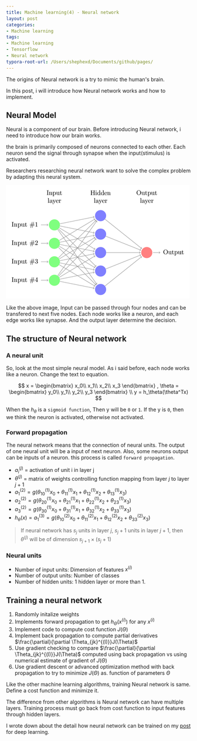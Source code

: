 ```yaml
---
title: Machine learning(4) - Neural network
layout: post
categories:
- Machine learning
tags:
- Machine learning
- Tensorflow
- Neural network
typora-root-url: /Users/shephexd/Documents/github/pages/
---
```




The origins of Neural network is a try to mimic the human's brain.

In this post, i will introduce how Neural network works and how to implement.




<!--more-->



## Neural Model

Neural is a component of our brain. Before introducing Neural network, i need to introduce how our brain works.



the brain is primarily composed of neurons connected to each other. Each neuron send the signal through synapse when the input(stimulus) is activated.



Researchers researching neural network want to solve the complex problem by adapting this neural system.

![neural-network](/assets/post_images/DeepLearning/neural-network.png)



Like the above image, Input can be passed through four nodes and can be transfered to next five nodes. Each node works like a neuron, and each edge works like synapse. And the output layer determine the decision.





## The structure of Neural network



### A neural unit

So, look at the most simple neural model. As i said before, each node works like a neuron. Change the text to equation. 

$$
x = \begin{bmatrix}
x_0\\
x_1\\
x_2\\
x_3
\end{bmatrix}
, 
\theta = \begin{bmatrix}
y_0\\
y_1\\
y_2\\
y_3
\end{bmatrix}
\\
y = h_\theta(\theta^Tx)
$$



When the $h_\theta$ is a `sigmoid function`, Then y will be `0`  or `1`.  If the y is `0`, then we think the neuron is activated, otherwise not activated.



### Forward propagation

The neural network means that the connection of neural units. The output of one neural unit will be a input of next neuron. Also, some neurons output can be inputs of a neuron. this process is called `forward propagation`.



-   $a_i^{(j)}$ = activation of unit i in layer j
-   $\theta^{(j)}$ = matrix of weights controlling function mapping from layer $j$ to layer $j+1$
-   $a_1^{(2)} = g(\theta_{10}^{(1)}x_0 + \theta_{11}^{(1)}x_1 + \theta_{12}^{(1)}x_2 + \theta_{13}^{(1)}x_3 )$
-   $a_2^{(2)} = g(\theta_{20}^{(1)}x_0 + \theta_{21}^{(1)}x_1 + \theta_{22}^{(1)}x_2 + \theta_{23}^{(1)}x_3 )$
-   $a_3^{(2)} = g(\theta_{30}^{(1)}x_0 + \theta_{31}^{(1)}x_1 + \theta_{32}^{(1)}x_2 + \theta_{33}^{(1)}x_3 )$
-   $h_\theta(x) = a_1^{(3)} = g(\theta_{10}^{(2)}x_0 + \theta_{11}^{(2)}x_1 + \theta_{12}^{(2)}x_2 + \theta_{33}^{(2)}x_3 )$





>   If neural network has $s_j$ units in layer $j$, $s_j+1$ units in layer $j+1$, then $\theta^{(j)}$ will be of dimension $s_{j+1} \times (s_j + 1)$



### Neural units

-   Number of input units: Dimension of features $x^{(i)}$
-   Number of output units: Number of classes
-   Number of hidden units: 1 hidden layer or more than 1.



## Training a neural network

1.  Randomly initalize weights
2.  Implements forward propagation to get $h_\Theta(x^{(i)})$ for any $x^{(i)}$
3.  Implement code to compute cost function $J(\Theta)$
4.  Implement back propagation to compute partial derivatives $\frac{\partial}{\partial \Theta_{jk}^{(l)}}J(\Theta)$
5.  Use gradient checking to compare $\frac{\partial}{\partial \Theta_{jk}^{(l)}}J(\Theta)$ computed using back propagation vs using numerical estimate of gradient of $J(\Theta)$
6.  Use gradient descent or advanced optimization method with back propagation to try to minimize $J(\Theta)$ as. function of parameters $\Theta$



Like the other machine learning algorithms, training Neural network is same. Define a cost function and minimize it.

The difference from other algorithms is Neural network can have multiple layers. Training process must go back from cost function to input features through hidden layers.



I wrote down about the detail how neural network can be trained on my [post](http;//http://shephexd.github.io/deep%20learning/2017/06/10/Deep_learning-Learning.html) for deep learning.

